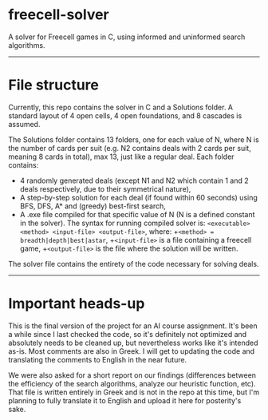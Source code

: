 # freecell-solver
A solver for Freecell games in C, using informed and uninformed search algorithms.

***
# File structure
Currently, this repo contains the solver in C and a Solutions folder. A standard layout of 4 open cells, 4 open foundations, and 8 cascades is assumed.

The Solutions folder contains 13 folders, one for each value of N, where N is the number of cards per suit (e.g. N2 contains deals with 2 cards per suit, meaning 8 cards in total), max 13, just like a regular deal. Each folder contains:
 - 4 randomly generated deals (except N1 and N2 which contain 1 and 2 deals respectively, due to their symmetrical nature),
 - A step-by-step solution for each deal (if found within 60 seconds) using BFS, DFS, A* and (greedy) best-first search,
 - A .exe file compiled for that specific value of N (N is a defined constant in the solver). The syntax for running compiled solver is: `<executable> <method> <input-file> <output-file>`, where:
   +`<method> = breadth|depth|best|astar`, 
   +`<input-file>` is a file containing a freecell game, 
   +`<output-file>` is the file where the solution will be written.
 
The solver file contains the entirety of the code necessary for solving deals.

***
# Important heads-up
This is the final version of the project for an AI course assignment. It's been a while since I last checked the code, so it's definitely not optimized and absolutely needs to be cleaned up, but nevertheless works like it's intended as-is. Most comments are also in Greek. I will get to updating the code and translating the comments to English in the near future.

We were also asked for a short report on our findings (differences between the efficiency of the search algorithms, analyze our heuristic function, etc). That file is written entirely in Greek and is not in the repo at this time, but I'm planning to fully translate it to English and upload it here for posterity's sake.
